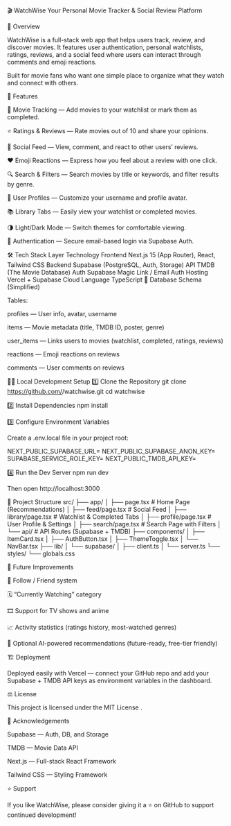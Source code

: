🎬 WatchWise
Your Personal Movie Tracker & Social Review Platform








🌟 Overview

WatchWise is a full-stack web app that helps users track, review, and discover movies.
It features user authentication, personal watchlists, ratings, reviews, and a social feed where users can interact through comments and emoji reactions.

Built for movie fans who want one simple place to organize what they watch and connect with others.

🚀 Features

🎥 Movie Tracking — Add movies to your watchlist or mark them as completed.

⭐ Ratings & Reviews — Rate movies out of 10 and share your opinions.

💬 Social Feed — View, comment, and react to other users’ reviews.

❤️ Emoji Reactions — Express how you feel about a review with one click.

🔍 Search & Filters — Search movies by title or keywords, and filter results by genre.

👤 User Profiles — Customize your username and profile avatar.

📚 Library Tabs — Easily view your watchlist or completed movies.

🌗 Light/Dark Mode — Switch themes for comfortable viewing.

🔐 Authentication — Secure email-based login via Supabase Auth.

🛠️ Tech Stack
Layer	Technology
Frontend	Next.js 15 (App Router), React, Tailwind CSS
Backend	Supabase (PostgreSQL, Auth, Storage)
API	TMDB (The Movie Database)
Auth	Supabase Magic Link / Email Auth
Hosting	Vercel + Supabase Cloud
Language	TypeScript
🧩 Database Schema (Simplified)

Tables:

profiles — User info, avatar, username

items — Movie metadata (title, TMDB ID, poster, genre)

user_items — Links users to movies (watchlist, completed, ratings, reviews)

reactions — Emoji reactions on reviews

comments — User comments on reviews

🧑‍💻 Local Development Setup
1️⃣ Clone the Repository
git clone https://github.com/<your-username>/watchwise.git
cd watchwise

2️⃣ Install Dependencies
npm install

3️⃣ Configure Environment Variables

Create a .env.local file in your project root:

NEXT_PUBLIC_SUPABASE_URL=<your-supabase-url>
NEXT_PUBLIC_SUPABASE_ANON_KEY=<your-supabase-anon-key>
SUPABASE_SERVICE_ROLE_KEY=<your-supabase-service-role-key>
NEXT_PUBLIC_TMDB_API_KEY=<your-tmdb-api-key>

4️⃣ Run the Dev Server
npm run dev


Then open http://localhost:3000

🧱 Project Structure
src/
├── app/
│   ├── page.tsx              # Home Page (Recommendations)
│   ├── feed/page.tsx         # Social Feed
│   ├── library/page.tsx      # Watchlist & Completed Tabs
│   ├── profile/page.tsx      # User Profile & Settings
│   ├── search/page.tsx       # Search Page with Filters
│   └── api/                  # API Routes (Supabase + TMDB)
├── components/
│   ├── ItemCard.tsx
│   ├── AuthButton.tsx
│   ├── ThemeToggle.tsx
│   └── NavBar.tsx
├── lib/
│   └── supabase/
│       ├── client.ts
│       └── server.ts
└── styles/
    └── globals.css

🧭 Future Improvements

👥 Follow / Friend system

🗓️ “Currently Watching” category

🎞️ Support for TV shows and anime

📈 Activity statistics (ratings history, most-watched genres)

🧩 Optional AI-powered recommendations (future-ready, free-tier friendly)

🏗️ Deployment

Deployed easily with Vercel — connect your GitHub repo and add your Supabase + TMDB API keys as environment variables in the dashboard.

⚖️ License

This project is licensed under the MIT License
.

💬 Acknowledgements

Supabase
 — Auth, DB, and Storage

TMDB
 — Movie Data API

Next.js
 — Full-stack React Framework

Tailwind CSS
 — Styling Framework

⭐ Support

If you like WatchWise, please consider giving it a ⭐ on GitHub to support continued development!
